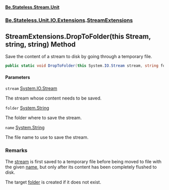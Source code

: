 #### [Be.Stateless.Stream.Unit](README.md 'README')
### [Be.Stateless.Unit.IO.Extensions](Be.Stateless.Unit.IO.Extensions.md 'Be.Stateless.Unit.IO.Extensions').[StreamExtensions](StreamExtensions.md 'Be.Stateless.Unit.IO.Extensions.StreamExtensions')

## StreamExtensions.DropToFolder(this Stream, string, string) Method

Save the content of a stream to disk by going through a temporary file.

```csharp
public static void DropToFolder(this System.IO.Stream stream, string folder, string name);
```
#### Parameters

<a name='Be.Stateless.Unit.IO.Extensions.StreamExtensions.DropToFolder(thisSystem.IO.Stream,string,string).stream'></a>

`stream` [System.IO.Stream](https://docs.microsoft.com/en-us/dotnet/api/System.IO.Stream 'System.IO.Stream')

The stream whose content needs to be saved.

<a name='Be.Stateless.Unit.IO.Extensions.StreamExtensions.DropToFolder(thisSystem.IO.Stream,string,string).folder'></a>

`folder` [System.String](https://docs.microsoft.com/en-us/dotnet/api/System.String 'System.String')

The folder where to save the stream.

<a name='Be.Stateless.Unit.IO.Extensions.StreamExtensions.DropToFolder(thisSystem.IO.Stream,string,string).name'></a>

`name` [System.String](https://docs.microsoft.com/en-us/dotnet/api/System.String 'System.String')

The file name to use to save the stream.

### Remarks

The [stream](StreamExtensions.DropToFolder(thisStream,string,string).md#Be.Stateless.Unit.IO.Extensions.StreamExtensions.DropToFolder(thisSystem.IO.Stream,string,string).stream 'Be.Stateless.Unit.IO.Extensions.StreamExtensions.DropToFolder(this System.IO.Stream, string, string).stream') is first saved to a temporary file before being moved to file with the given [name](StreamExtensions.DropToFolder(thisStream,string,string).md#Be.Stateless.Unit.IO.Extensions.StreamExtensions.DropToFolder(thisSystem.IO.Stream,string,string).name 'Be.Stateless.Unit.IO.Extensions.StreamExtensions.DropToFolder(this System.IO.Stream, string, string).name'), but only after its content
has been completely flushed to disk.

The target [folder](StreamExtensions.DropToFolder(thisStream,string,string).md#Be.Stateless.Unit.IO.Extensions.StreamExtensions.DropToFolder(thisSystem.IO.Stream,string,string).folder 'Be.Stateless.Unit.IO.Extensions.StreamExtensions.DropToFolder(this System.IO.Stream, string, string).folder') is created if it does not exist.